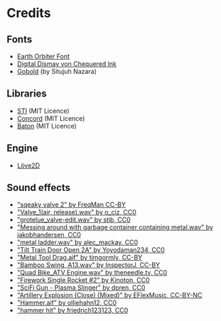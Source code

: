 # Credits

## Fonts
- [Earth Orbiter Font](http://www.iconian.com/e.html)
- [Digital Dismay von Chequered Ink](https://www.dafont.com/de/digital-dismay.font)
- [Gobold](https://www.dafont.com/de/gobold.font) (by Situjuh Nazara)

## Libraries
- [STI](https://github.com/karai17/Simple-Tiled-Implementation) (MIT Licence)
- [Concord](https://github.com/Tjakka5/Concord) (MIT Licence)
- [Baton](https://github.com/tesselode/baton) (MIT Licence)

## Engine
- [Löve2D](https://love2d.org/)

## Sound effects
- ["sqeaky valve 2" by FreqMan CC-BY](https://freesound.org/people/FreqMan/sounds/31379/)
- ["Valve_1(air, release).wav" by o_ciz, CC0](https://freesound.org/people/o_ciz/sounds/475427/)
- ["grotelue_valve-edit.wav" by stib, CC0](https://freesound.org/people/stib/sounds/494918/)
- ["Messing around with garbage container containing metal.wav" by jakobhandersen, CC0](https://freesound.org/people/jakobhandersen/sounds/482209/)
- ["metal ladder.wav" by alec_mackay, CC0](https://freesound.org/people/alec_mackay/sounds/463649/)
- ["Tilt Train Door Open 2A" by Yoyodaman234, CC0](https://freesound.org/people/Yoyodaman234/sounds/349135/)
- ["Metal Tool Drag.aif" by timgormly, CC-BY](https://freesound.org/people/timgormly/sounds/170963/)
- ["Bamboo Swing, A13.wav" by InspectorJ, CC-BY](https://freesound.org/people/InspectorJ/sounds/394419/)
- ["Quad Bike_ATV Engine.wav" by theneedle.tv, CC0](https://freesound.org/people/theneedle.tv/sounds/379915/)
- ["Firework Single Rocket #2" by Kinoton, CC0](https://freesound.org/people/Kinoton/sounds/455547/)
- ["SciFi Gun - Plasma Slinger" by dpren, CC0](https://freesound.org/people/dpren/sounds/440146/)
- ["Artillery Explosion (Close) (Mixed)" by EFlexMusic, CC-BY-NC](https://freesound.org/people/EFlexMusic/sounds/388528/)
- ["Hammer.aif" by olliehahn12, CC0](https://freesound.org/people/olliehahn12/sounds/262000/)
- ["hammer hit" by friedrich123123, CC0](https://freesound.org/people/friedrich123123/sounds/348757/)
